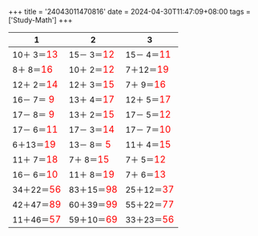 +++ 
title = '24043011470816' 
date = 2024-04-30T11:47:09+08:00 
tags = ['Study-Math'] 
+++ 

1 | 2 | 3 
-- | -- | -- 
10＋ 3＝<font color=red size=4>13</font> | 15－ 3＝<font color=red size=4>12</font> | 15－ 4＝<font color=red size=4>11</font> 
 8＋ 8＝<font color=red size=4>16</font> | 10＋ 2＝<font color=red size=4>12</font> |  7＋12＝<font color=red size=4>19</font> 
12＋ 2＝<font color=red size=4>14</font> | 12＋ 3＝<font color=red size=4>15</font> |  7＋ 9＝<font color=red size=4>16</font> 
16－ 7＝<font color=red size=4> 9</font> | 13＋ 4＝<font color=red size=4>17</font> | 12＋ 5＝<font color=red size=4>17</font> 
17－ 8＝<font color=red size=4> 9</font> | 13＋ 2＝<font color=red size=4>15</font> | 17－ 5＝<font color=red size=4>12</font> 
17－ 6＝<font color=red size=4>11</font> | 17－ 3＝<font color=red size=4>14</font> | 17－ 7＝<font color=red size=4>10</font> 
 6＋13＝<font color=red size=4>19</font> | 13－ 8＝<font color=red size=4> 5</font> | 11＋ 4＝<font color=red size=4>15</font> 
11＋ 7＝<font color=red size=4>18</font> |  7＋ 8＝<font color=red size=4>15</font> |  7＋ 5＝<font color=red size=4>12</font> 
16－ 6＝<font color=red size=4>10</font> | 11＋ 8＝<font color=red size=4>19</font> |  7＋ 6＝<font color=red size=4>13</font> 
34＋22＝<font color=red size=4>56</font> | 83＋15＝<font color=red size=4>98</font> | 25＋12＝<font color=red size=4>37</font> 
42＋47＝<font color=red size=4>89</font> | 60＋39＝<font color=red size=4>99</font> | 55＋22＝<font color=red size=4>77</font> 
11＋46＝<font color=red size=4>57</font> | 59＋10＝<font color=red size=4>69</font> | 33＋23＝<font color=red size=4>56</font> 


